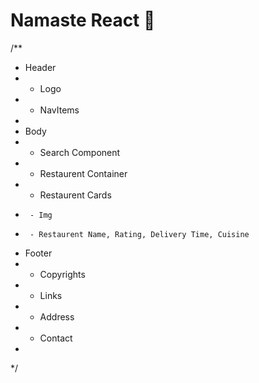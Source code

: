 # Namaste React 🚀

/**
 * Header
 * - Logo
 * - NavItems
 *
 * Body
 * - Search Component
 * - Restaurent Container
 *   - Restaurent Cards
 *      - Img
 *      - Restaurent Name, Rating, Delivery Time, Cuisine
 * Footer
 * - Copyrights
 * - Links
 * - Address
 * - Contact
 *
 */
